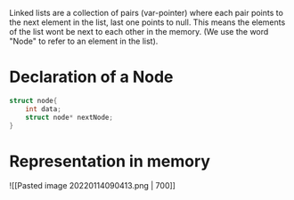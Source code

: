 Linked lists are a collection of pairs (var-pointer) where each pair points to the next element in the list, last one points to null. This means the elements of the list wont be next to each other in the memory. (We use the word "Node" to refer to an element in the list).

# Declaration of a Node
```c
struct node{
	int data;
	struct node* nextNode;
}
```

# Representation in memory
![[Pasted image 20220114090413.png | 700]]